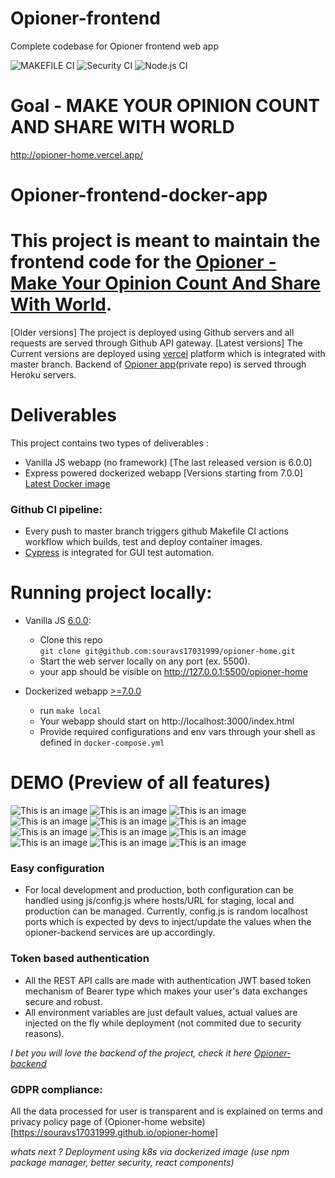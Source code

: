 # Opioner-frontend
Complete codebase for Opioner frontend web app

![MAKEFILE CI](https://github.com/souravs17031999/opioner-home/actions/workflows/makefile.yml/badge.svg)
![Security CI](https://github.com/souravs17031999/opioner-home/actions/workflows/codeql-analysis.yml/badge.svg)
![Node.js CI](https://github.com/souravs17031999/opioner-home/actions/workflows/node.js.yml/badge.svg)

# Goal - MAKE YOUR OPINION COUNT AND SHARE WITH WORLD

http://opioner-home.vercel.app/

# Opioner-frontend-docker-app

# This project is meant to maintain the frontend code for the [Opioner - Make Your Opinion Count And Share With World](http://opioner-home.vercel.app/).  
[Older versions] The project is deployed using Github servers and all requests are served through Github API gateway.
[Latest versions] The Current versions are deployed using [vercel](https://vercel.com/) platform which is integrated with master branch.
Backend of [Opioner app](https://github.com/souravs17031999/opioner-backend)(private repo) is served through Heroku servers.

# Deliverables
This project contains two types of deliverables : 
- Vanilla JS webapp (no framework) [The last released version is 6.0.0]   
- Express powered dockerized webapp [Versions starting from 7.0.0]   
[Latest Docker image](https://hub.docker.com/repository/docker/souravkumardevadmin/opioner-home_opioner_home) 

### Github CI pipeline:
- Every push to master branch triggers github Makefile CI actions workflow which builds, test and deploy container images.
- [Cypress](https://www.cypress.io/) is integrated for GUI test automation.

# Running project locally:

- Vanilla JS [6.0.0](https://github.com/souravs17031999/opioner-home/releases/tag/6.0.0):   
  * Clone this repo      
    `git clone git@github.com:souravs17031999/opioner-home.git`        
  * Start the web server locally on any port (ex. 5500).  
  * your app should be visible on http://127.0.0.1:5500/opioner-home  

- Dockerized webapp [>=7.0.0](https://github.com/souravs17031999/opioner-home/releases/tag/7.0.1)   
  * run `make local`  
  * Your webapp should start on http://localhost:3000/index.html
  * Provide required configurations and env vars through your shell as defined in `docker-compose.yml`  


# DEMO (Preview of all features)

![This is an image](https://github.com/souravs17031999/opioner-home/blob/master/public/images/index.PNG)
![This is an image](https://github.com/souravs17031999/opioner-home/blob/master/public/images/index2.PNG)
![This is an image](https://github.com/souravs17031999/opioner-home/blob/master/public/images/login.PNG)
![This is an image](https://github.com/souravs17031999/opioner-home/blob/master/public/images/signup.PNG)
![This is an image](https://github.com/souravs17031999/opioner-home/blob/master/public/images/home.PNG)
![This is an image](https://github.com/souravs17031999/opioner-home/blob/master/public/images/footer.PNG)
![This is an image](https://github.com/souravs17031999/opioner-home/blob/master/public/images/profile.PNG)
![This is an image](https://github.com/souravs17031999/opioner-home/blob/master/public/images/notification.PNG)
![This is an image](https://github.com/souravs17031999/opioner-home/blob/master/public/images/menus.PNG)
![This is an image](https://github.com/souravs17031999/opioner-home/blob/master/public/images/status.PNG)
![This is an image](https://github.com/souravs17031999/opioner-home/blob/master/public/images/subscriptions.PNG)
![This is an image](https://github.com/souravs17031999/opioner-home/blob/master/public/images/upload.PNG)  

### Easy configuration
* For local development and production, both configuration can be handled using js/config.js where hosts/URL for staging, local and production can be managed. Currently, config.js is random localhost ports which is expected by devs to inject/update the values when the opioner-backend services are up accordingly.

### Token based authentication
- All the REST API calls are made with authentication JWT based token mechanism of Bearer type which makes your user's data exchanges secure and robust.
- All environment variables are just default values, actual values are injected on the fly while deployment (not commited due to security reasons).


_I bet you will love the backend of the project, check it here [Opioner-backend](https://github.com/souravs17031999/opioner-backend)_

### GDPR compliance:
All the data processed for user is transparent and is explained on terms and privacy policy page of (Opioner-home website)[https://souravs17031999.github.io/opioner-home]

_whats next ? Deployment using k8s via dockerized image (use npm package manager, better security, react components)_
